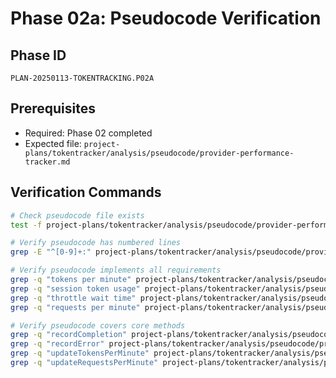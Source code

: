 # Phase 02a: Pseudocode Verification

## Phase ID
`PLAN-20250113-TOKENTRACKING.P02A`

## Prerequisites
- Required: Phase 02 completed
- Expected file: `project-plans/tokentracker/analysis/pseudocode/provider-performance-tracker.md`

## Verification Commands

```bash
# Check pseudocode file exists
test -f project-plans/tokentracker/analysis/pseudocode/provider-performance-tracker.md || exit 1

# Verify pseudocode has numbered lines
grep -E "^[0-9]+:" project-plans/tokentracker/analysis/pseudocode/provider-performance-tracker.md > /dev/null || exit 1

# Verify pseudocode implements all requirements
grep -q "tokens per minute" project-plans/tokentracker/analysis/pseudocode/provider-performance-tracker.md || exit 1
grep -q "session token usage" project-plans/tokentracker/analysis/pseudocode/provider-performance-tracker.md || exit 1
grep -q "throttle wait time" project-plans/tokentracker/analysis/pseudocode/provider-performance-tracker.md || exit 1
grep -q "requests per minute" project-plans/tokentracker/analysis/pseudocode/provider-performance-tracker.md || exit 1

# Verify pseudocode covers core methods
grep -q "recordCompletion" project-plans/tokentracker/analysis/pseudocode/provider-performance-tracker.md || exit 1
grep -q "recordError" project-plans/tokentracker/analysis/pseudocode/provider-performance-tracker.md || exit 1
grep -q "updateTokensPerMinute" project-plans/tokentracker/analysis/pseudocode/provider-performance-tracker.md || exit 1
grep -q "updateRequestsPerMinute" project-plans/tokentracker/analysis/pseudocode/provider-performance-tracker.md || exit 1